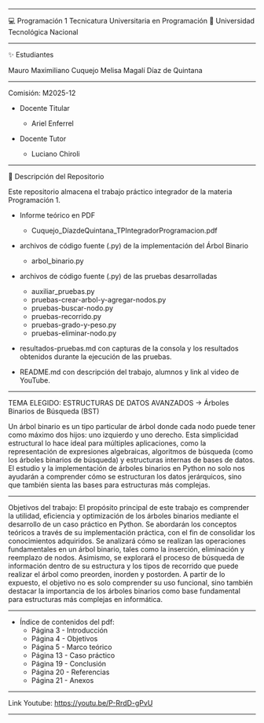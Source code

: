 __________________________________________________________________________________________________________________________________________________________________________________________________________________________________________________________________________________
💻 Programación 1
Tecnicatura Universitaria en Programación
📍 Universidad Tecnológica Nacional
__________________________________________________________________________________________________________________________________________________________________________________________________________________________________________________________________________________
✨ Estudiantes

Mauro Maximiliano Cuquejo
Melisa Magalí Díaz de Quintana
__________________________________________________________________________________________________________________________________________________________________________________________________________________________________________________________________________________
Comisión: M2025-12

- Docente Titular
    * Ariel Enferrel

- Docente Tutor
    * Luciano Chiroli
__________________________________________________________________________________________________________________________________________________________________________________________________________________________________________________________________________________
📂 Descripción del Repositorio

Este repositorio almacena el trabajo práctico integrador de la materia Programación 1.
- Informe teórico en PDF
    * Cuquejo_DíazdeQuintana_TPIntegradorProgramacion.pdf

- archivos de código fuente (.py) de la implementación del Árbol Binario
    * arbol_binario.py

- archivos de código fuente (.py) de las pruebas desarrolladas
    * auxiliar_pruebas.py
    * pruebas-crear-arbol-y-agregar-nodos.py
    * pruebas-buscar-nodo.py
    * pruebas-recorrido.py
    * pruebas-grado-y-peso.py
    * pruebas-eliminar-nodo.py
- resultados-pruebas.md con capturas de la consola y los resultados obtenidos durante la ejecución de las pruebas.
- README.md con descripción del trabajo, alumnos y link al video de YouTube.
__________________________________________________________________________________________________________________________________________________________________________________________________________________________________________________________________________________
TEMA ELEGIDO: ESTRUCTURAS DE DATOS AVANZADOS -> Árboles Binarios de Búsqueda (BST)

Un árbol binario es un tipo particular de árbol donde cada nodo puede tener como máximo dos hijos: uno izquierdo y uno derecho. Esta simplicidad estructural lo hace ideal para múltiples aplicaciones, como la representación de expresiones algebraicas, algoritmos de búsqueda (como los árboles binarios de búsqueda) y estructuras internas de bases de datos.
El estudio y la implementación de árboles binarios en Python no solo nos ayudarán a comprender cómo se estructuran los datos jerárquicos, sino que también sienta las bases para estructuras más complejas.
__________________________________________________________________________________________________________________________________________________________________________________________________________________________________________________________________________________

Objetivos del trabajo:
El propósito principal de este trabajo es comprender la utilidad, eficiencia y optimización de los árboles binarios mediante el desarrollo de un caso práctico en Python. Se abordarán los conceptos teóricos a través de su implementación práctica, con el fin de consolidar los conocimientos adquiridos.
Se analizará cómo se realizan las operaciones fundamentales en un árbol binario, tales como la inserción, eliminación y reemplazo de nodos. Asimismo, se explorará el proceso de búsqueda de información dentro de su estructura y los tipos de recorrido que puede realizar el árbol como preorden, inorden y postorden.
A partir de lo expuesto, el objetivo no es solo comprender su uso funcional, sino también destacar la importancia de los árboles binarios como base fundamental para estructuras más complejas en informática.

__________________________________________________________________________________________________________________________________________________________________________________________________________________________________________________________________________________
- Índice de contenidos del pdf:
    - Página  3 - Introducción
    - Página  4 - Objetivos
    - Página  5 - Marco teórico
    - Página 13 - Caso práctico
    - Página 19 - Conclusión
    - Página 20 - Referencias
    - Página 21 - Anexos
__________________________________________________________________________________________________________________________________________________________________________________________________________________________________________________________________________________

Link Youtube: https://youtu.be/P-RrdD-gPvU
__________________________________________________________________________________________________________________________________________________________________________________________________________________________________________________________________________________